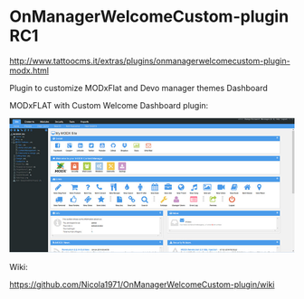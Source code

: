 OnManagerWelcomeCustom-plugin RC1
=============================
http://www.tattoocms.it/extras/plugins/onmanagerwelcomecustom-plugin-modx.html

Plugin to customize MODxFlat and Devo manager themes Dashboard

MODxFLAT with Custom Welcome Dashboard plugin:

![dashboard with plugin](https://raw.githubusercontent.com/Nicola1971/training-materials/master/doc/Dashboard-with-plugin-resized.jpg)


Wiki:

https://github.com/Nicola1971/OnManagerWelcomeCustom-plugin/wiki

